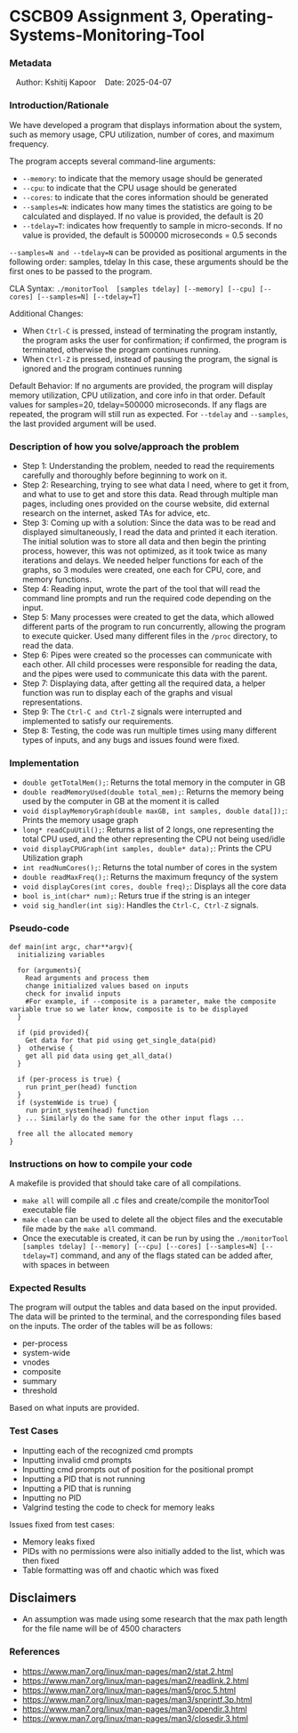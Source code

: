# CSCB09 Assignment 3, Operating-Systems-Monitoring-Tool

### Metadata
   Author: Kshitij Kapoor
   Date: 2025-04-07


### Introduction/Rationale
We have developed a program that displays information about the system, such as memory usage, CPU utilization, number of cores, and maximum frequency.

The program accepts several command-line arguments:
- ```--memory```: to indicate that the memory usage should be generated
- ```--cpu```: to indicate that the CPU usage should be generated
- ```--cores```: to indicate that the cores information should be generated
- ```--samples=N```: indicates how many times the statistics are going to be calculated and displayed. If no value is provided, the default is 20 
- ```--tdelay=T```: indicates how frequently to sample in micro-seconds. If no value is provided, the default is 500000 microseconds = 0.5 seconds

```--samples=N and --tdelay=N``` can be provided as positional arguments in the following order: samples, tdelay
In this case, these arguments should be the first ones to be passed to the program.

CLA Syntax: ```./monitorTool  [samples tdelay] [--memory] [--cpu] [--cores] [--samples=N] [--tdelay=T]```

Additional Changes:

- When ```Ctrl-C``` is pressed, instead of terminating the program instantly, the program asks the user for confirmation; if confirmed, the program is terminated, otherwise the program continues running.
- When ```Ctrl-Z``` is pressed, instead of pausing the program, the signal is ignored and the program continues running

Default Behavior: If no arguments are provided, the program will display memory utilization, CPU utilization, and core info in that order. Default values for samples=20, tdelay=500000 microseconds. If any flags are repeated, the program will still run as expected. For ```--tdelay``` and ```--samples```, the last provided argument will be used.

### Description of how you solve/approach the problem
- Step 1: Understanding the problem, needed to read the requirements carefully and thoroughly before beginning to work on it.
- Step 2: Researching, trying to see what data I need, where to get it from, and what to use to get and store this data. Read through multiple man pages, including ones provided on the course website, did external research on the internet, asked TAs for advice, etc.
- Step 3: Coming up with a solution: Since the data was to be read and displayed simultaneously, I read the data and printed it each iteration. The initial solution was to store all data and then begin the printing process, however, this was not optimized, as it took twice as many iterations and delays. We needed helper functions for each of the graphs, so 3 modules were created, one each for CPU, core, and memory functions.
- Step 4: Reading input, wrote the part of the tool that will read the command line prompts and run the required code depending on the input.
- Step 5: Many processes were created to get the data, which allowed different parts of the program to run concurrently, allowing the program to execute quicker. Used many different files in the ``` /proc ``` directory, to read the data. 
- Step 6: Pipes were created so the processes can communicate with each other. All child processes were responsible for reading the data, and the pipes were used to communicate this data with the parent.
- Step 7: Displaying data, after getting all the required data, a helper function was run to display each of the graphs and visual representations.
- Step 9: The ```Ctrl-C and Ctrl-Z``` signals were interrupted and implemented to satisfy our requirements.
- Step 8: Testing, the code was run multiple times using many different types of inputs, and any bugs and issues found were fixed.

### Implementation
- ```double getTotalMem();```: Returns the total memory in the computer in GB
- ```double readMemoryUsed(double total_mem);```: Returns the memory being used by the computer in GB at the moment it is called
- ```void displayMemoryGraph(double maxGB, int samples, double data[]);```: Prints the memory usage graph
- ```long* readCpuUtil();```: Returns a list of 2 longs, one representing the total CPU used, and the other representing the CPU not being used/idle
- ```void displayCPUGraph(int samples, double* data);```: Prints the CPU Utilization graph
- ```int readNumCores();```: Returns the total number of cores in the system
- ```double readMaxFreq();```: Returns the maximum frequncy of the system
- ```void displayCores(int cores, double freq);```: Displays all the core data
- ```bool is_int(char* num);```: Returs true if the string is an integer
- ```void sig_handler(int sig)```: Handles the ```Ctrl-C, Ctrl-Z``` signals.

### Pseudo-code
```
def main(int argc, char**argv){
  initializing variables
  
  for (arguments){
    Read arguments and process them
    change initialized values based on inputs
    check for invalid inputs
    #For example, if --composite is a parameter, make the composite variable true so we later know, composite is to be displayed
  }

  if (pid provided){
    Get data for that pid using get_single_data(pid)
  }  otherwise {
    get all pid data using get_all_data()
  }

  if (per-process is true) {
    run print_per(head) function
  } 
  if (systemWide is true) {
    run print_system(head) function
  } ... Similarly do the same for the other input flags ...

  free all the allocated memory
}
```
    
### Instructions on how to compile your code
A makefile is provided that should take care of all compilations.
- ``` make all ``` will compile all .c files and create/compile the monitorTool executable file
- ``` make clean ``` can be used to delete all the object files and the executable file made by the ``` make all ``` command.
- Once the executable is created, it can be run by using the ``` ./monitorTool  [samples tdelay] [--memory] [--cpu] [--cores] [--samples=N] [--tdelay=T] ``` command, and any of the flags stated can be added after, with spaces in between


### Expected Results
The program will output the tables and data based on the input provided. The data will be printed to the terminal, and the corresponding files based on the inputs. The order of the tables will be as follows:
- per-process
- system-wide
- vnodes
- composite
- summary
- threshold

Based on what inputs are provided.


### Test Cases
- Inputting each of the recognized cmd prompts
- Inputting invalid cmd prompts
- Inputting cmd prompts out of position for the positional prompt
- Inputting a PID that is not running
- Inputting a PID that is running
- Inputting no PID
- Valgrind testing the code to check for memory leaks

Issues fixed from test cases:
- Memory leaks fixed
- PIDs with no permissions were also initially added to the list, which was then fixed
- Table formatting was off and chaotic which was fixed


## Disclaimers
- An assumption was made using some research that the max path length for the file name will be of 4500 characters


### References
- https://www.man7.org/linux/man-pages/man2/stat.2.html
- https://www.man7.org/linux/man-pages/man2/readlink.2.html
- https://www.man7.org/linux/man-pages/man5/proc.5.html
- https://www.man7.org/linux/man-pages/man3/snprintf.3p.html
- https://www.man7.org/linux/man-pages/man3/opendir.3.html
- https://www.man7.org/linux/man-pages/man3/closedir.3.html

